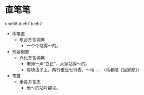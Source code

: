 





# 直笔笔
cheh8 bieh7 bieh7
+ 即笔直
  * 东台方言词典
    - 一个个站得～的。
+ 形容很直
  * 兴化方言词典
    - 老师一声“立正”，大家站得～的。
    - 每块垅子上，两行蚕豆七行麦，～地……（马春阳《当家郎》）
+ 笔直
  * 泰县方言志
    - 他～的站吖那块。
